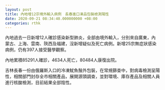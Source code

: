 ```yaml
---
layout: post
title: 內地增12宗境外輸入病例　長春進口凍品包裝檢測陽性
date: 2020-09-21 08:34:40.000000000 +08:00
categories: rthk
---
```


內地過去一日新增12人確診感染新型肺炎，全部由境外輸入，分別來自廣東，內蒙古、上海、雲南、陝西及福建，沒新增疑似及死亡病例。新增25宗無症狀感染病例，仍有397人接受醫學觀察。

內地累積85291人確診，4634人死亡，80484人康復出院。

吉林長春一份由俄羅斯入口的冷凍魷魚鬚外包裝，在常規篩查中，對病毒檢測呈陽性，相關部門封存全市相關產品，展開源頭調查，並對環境、庫存產品及相關人員進行核酸檢測，目前結果全部陰性。

